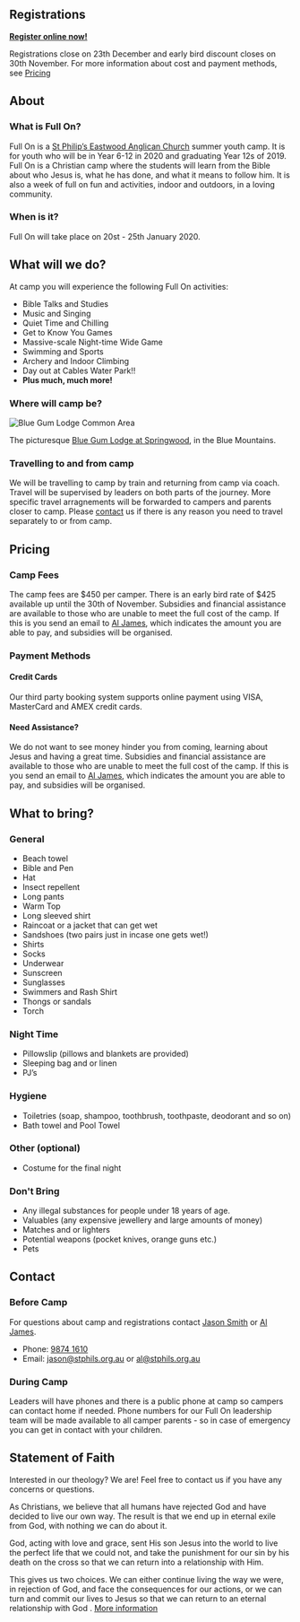 ## Registrations

[**Register online now!**](https://stphilseastwood.elvanto.com.au/form/83c70ff0-11e2-496a-999e-4d38cb120911)

Registrations close on 23th December and early bird discount closes on 30th November. For more information about cost and payment methods, see [Pricing](/#pricing)

## About

### What is Full On?

Full On is a [St Philip’s Eastwood Anglican Church](http://en.stphils.org.au/) summer youth camp.
It is for youth who will be in Year 6-12 in 2020 and graduating Year 12s of 2019. Full On is a Christian camp where the students will learn from the Bible about who
Jesus is, what he has done, and what it means to follow him. It is also a week of full on fun and activities, indoor and
outdoors, in a loving community.

### When is it?

Full On will take place on 20st - 25th January 2020.

## What will we do?

At camp you will experience the following Full On activities:

- Bible Talks and Studies
- Music and Singing
- Quiet Time and Chilling
- Get to Know You Games
- Massive-scale Night-time Wide Game
- Swimming and Sports
- Archery and Indoor Climbing
- Day out at Cables Water Park!!
- **Plus much, much more!**

### Where will camp be?

![Blue Gum Lodge Common Area](https://user-images.githubusercontent.com/48076776/67346325-1057eb00-f58a-11e9-9bf5-61dd6a923db6.jpg)

The picturesque [Blue Gum Lodge at Springwood](http://www.youthworkscentres.net/blue-gum-lodge), in the Blue Mountains.

### Travelling to and from camp

We will be travelling to camp by train and returning from camp via coach. Travel will be supervised by leaders on both parts of the journey. More specific travel arragnements will be forwarded to campers and parents closer to camp. Please [contact](/#contact) us if there is any reason you need to travel separately to or from camp.

## Pricing

### Camp Fees

The camp fees are $450 per camper. There is an early bird rate of $425 available up until the 30th of November. Subsidies and financial assistance are available to those who are unable to meet the full cost of the camp. If this is you send an email to [Al James](mailto:al@stphils.org.au), which indicates the amount you are able to pay, and subsidies will be organised.

### Payment Methods

#### Credit Cards

Our third party booking system supports online payment using VISA, MasterCard and AMEX credit cards.

#### Need Assistance?

We do not want to see money hinder you from coming, learning about Jesus and having a great time. Subsidies and financial assistance are available to those who are unable to meet the full cost of the camp. If this is you send an email to [Al James](mailto:al@stphils.org.au), which indicates the amount you are able to pay, and subsidies will be organised.

## What to bring?

### General

- Beach towel
- Bible and Pen
- Hat
- Insect repellent
- Long pants
- Warm Top
- Long sleeved shirt
- Raincoat or a jacket that can get wet
- Sandshoes (two pairs just in incase one gets wet!)
- Shirts
- Socks
- Underwear
- Sunscreen
- Sunglasses
- Swimmers and Rash Shirt
- Thongs or sandals
- Torch

### Night Time

- Pillowslip (pillows and blankets are provided)
- Sleeping bag and or linen
- PJ’s

### Hygiene

- Toiletries (soap, shampoo, toothbrush, toothpaste, deodorant and so on)
- Bath towel and Pool Towel

### Other (optional)

- Costume for the final night

### Don't Bring

- Any illegal substances for people under 18 years of age.
- Valuables (any expensive jewellery and large amounts of money)
- Matches and or lighters
- Potential weapons (pocket knives, orange guns etc.)
- Pets

## Contact

### Before Camp

For questions about camp and registrations contact [Jason Smith](http://en.stphils.org.au/about-us/staff-profiles/) or [Al James](http://en.stphils.org.au/about-us/staff-profiles/).

- Phone: [9874 1610](tel:98741610)
- Email: [jason@stphils.org.au](mailto:jason@stphils.org.au) or [al@stphils.org.au](mailto:al@stphils.org.au)

### During Camp

Leaders will have phones and there is a public phone at camp so campers can contact home if needed.  Phone numbers for our Full On leadership team will be made available to all camper parents - so in case of emergency you can get in contact with your children.

## Statement of Faith

Interested in our theology? We are! Feel free to contact us if you have any concerns or questions.

As Christians, we believe that all humans have rejected God and have decided to live our own way. The result is that we end up in eternal exile from God, with nothing we can do about it.

God, acting with love and grace, sent His son Jesus into the world to live the perfect life that we could not, and take the punishment for our sin by his death on the cross so that we can return into a relationship with Him.

This gives us two choices. We can either continue living the way we were, in rejection of God, and face the consequences for our actions, or we can turn and commit our lives to Jesus so that we can return to an eternal relationship with God . [More information](http://www.matthiasmedia.com.au/2wtl/2wtlonline.html)
